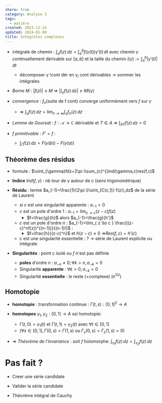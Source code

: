```yaml
---  
share: true  
category: Analyse 3  
tags:  
  - matière  
created: 2023-12-24  
updated: 2024-01-08  
title: Intégrales complexes  
---  
```

  
  
- intégrale de chemin : $\int _{\gamma}f(z) \, dz=\int_{a}^{b} f(\gamma(t))\gamma'(t) \, dt$ avec chemin $\gamma$ continuellement dérivable sur $[a,b]$ et la taille du chemin $l(\gamma):=\int_{a}^{b}|\gamma'(t)|  \, dt$  
	- décomposer $\gamma$ !cont dér en $\gamma_{i}$ cont dérivables → sommer les intégrales  
  
- *Borne* $M$ : $|f(z)| \leq M$ ⇒ $|\int_{\gamma}f(z)  \, dz|\leq Ml(\gamma)$  
  
- *convergence* : $f_{n}$(suite de f cont) converge uniformément vers $f$ sur $\gamma$  
	- ⇒ $\int _{\gamma}f(z) \, dz=\lim_{ n \to \infty }\int _{\gamma}f_{n}(z) \, dz$  
  
- *Lemme de Goursat* : $f:\mathcal{A}\to \mathbb{C}$  dérivable et  $T\in A$ ⇒ $\int _{\partial T}f(z) \, dz=0$  
  
  
- $f$ *primitivable* : $F'=f$ :  
	- $\int _{\Gamma}f(z) \, dz=F(\gamma(b))-F(\gamma(a))$  
## Théorème des résidus  
  
- formule : $\oint_{\gamma}fdz=2\pi i\sum_{c}^{}ind(\gamma,c)res(f,c)$  
  
- **Indice** $Ind(f,\gamma)$ : nb tour de $\gamma$ autour de $c$ (sens trigonométrique)  
  
- **Résidu** : terme $a_{-1}=\frac{1}{2\pi i}\oint_{C(c,1)} f(z)\,dz$ de la série de Laurent  
	- si $c$ est une singularité apparente : $a_{-1}=0$  
	- $c$ est un pole d'ordre 1 : $a_{-1}=\lim_{ z \to c }(z-c)f(z)$  
		- $f=\frac{g}{h}$ alors $a_{-1}=\frac{g}{h'}$  
	- $c$ est un pole d'ordre $n$ : $a_{-1}=\lim_{ z \to c } \frac{((z-c)^nf(z))^{(n-1)}}{(n-1)!}$ :  
		- $f=\frac{h}{(z-c)^n}$ et $h(z-c)\neq 0$ ⇒$Res(f,c)=h'(c)$  
	- $c$ est une singularité essentielle : ? → série de Laurent explicite ou intégrale  
  
- **Singularités** : point $c$ isolé ou $f$ n'est pas définie   
	- **poles** d'ordre $n$ : $a_{-n}\neq 0; \forall k>n, a_{-k}=0$  
	- Singularité **apparente** : $\forall k>0,a_{-k}=0$  
	- Singularité **essentielle** : le reste (+complexe) ($e^{1/z}$)  
  
## Homotopie  
  
- **homotopie** : transformation continue : $\Gamma(t,s):[0,1]^{2}\to A$  
  
- **homotopes** $\gamma_{1},\gamma_{2}:[0,1]\to A$  ssi homotopie:   
	- $\Gamma(t,0)=\gamma_{1}(t)$ et $\Gamma(t,1)=\gamma_{2}(t)$ avec $\forall t\in [0,1]$  
	- ($\forall s \in[0,1],\Gamma(0,s)=\Gamma(1,s)$ ou  $\Gamma_{s}(0,s)=\Gamma_{s}(1,s)=0$)  
  
- ⇒ *Théorème de l'invariance* : soit $f$ holomorphe: $\int_{\gamma_{1}}^{} f(z) \, dz=\int_{\gamma_{2}}^{} f(z) \, dz$  
  
# Pas fait ?  
  
- Creer une série candidate  
  
- Valider la série candidate  
  
- Théorème intégral de Cauchy  
